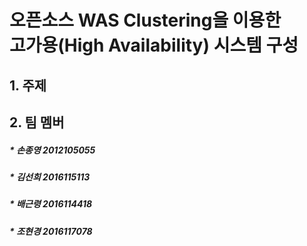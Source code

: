 # 오픈소스 WAS Clustering을 이용한 <br>고가용(High Availability) 시스템 구성

## 1. 주제


## 2. 팀 멤버

##### * 손종영 2012105055
##### * 김선희 2016115113
##### * 배근령 2016114418
##### * 조현경 2016117078
